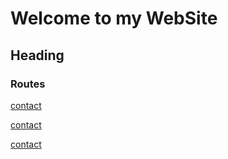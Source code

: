 # Welcome to my WebSite

## Heading

### Routes

[contact](/contact)

[contact](/contact.md)

[contact](/contact.html)
